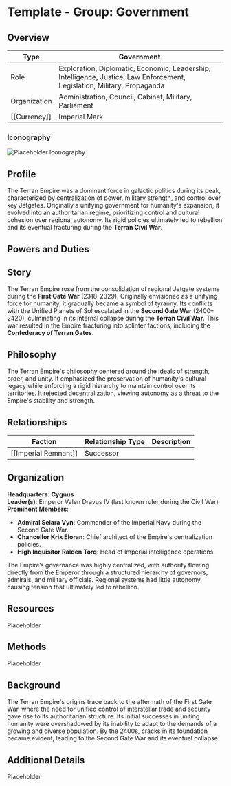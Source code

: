# Template - Group: Government 

## Overview 
| Type         | Government                                                                                                               |
| ------------ | ------------------------------------------------------------------------------------------------------------------------ |
| Role         | Exploration, Diplomatic, Economic, Leadership, Intelligence, Justice, Law Enforcement, Legislation, Military, Propaganda |
| Organization | Administration, Council, Cabinet, Military, Parliament                                                                   |
| [[Currency]] | Imperial Mark                                                                                                            |
### Iconography 

![Placeholder Iconography](https://publish-01.obsidian.md/access/36b98e212e9d73fe1bd4813f96b0fd71/z_Assets/Misc/ImagePlaceholder.png)  
## Profile 

The Terran Empire was a dominant force in galactic politics during its peak, characterized by centralization of power, military strength, and control over key Jetgates. Originally a unifying government for humanity's expansion, it evolved into an authoritarian regime, prioritizing control and cultural cohesion over regional autonomy. Its rigid policies ultimately led to rebellion and its eventual fracturing during the **Terran Civil War**.
## Powers and Duties 

## Story

The Terran Empire rose from the consolidation of regional Jetgate systems during the **First Gate War** (2318–2329). Originally envisioned as a unifying force for humanity, it gradually became a symbol of tyranny. Its conflicts with the Unified Planets of Sol escalated in the **Second Gate War** (2400–2420), culminating in its internal collapse during the **Terran Civil War**. This war resulted in the Empire fracturing into splinter factions, including the **Confederacy of Terran Gates**.

## Philosophy

The Terran Empire's philosophy centered around the ideals of strength, order, and unity. It emphasized the preservation of humanity's cultural legacy while enforcing a rigid hierarchy to maintain control over its territories. It rejected decentralization, viewing autonomy as a threat to the Empire's stability and strength.

## Relationships 

| Faction              | Relationship Type | Description |
| -------------------- | ----------------- | ----------- |
| [[Imperial Remnant]] | Successor         |             |
## Organization 

**Headquarters**: **Cygnus**  
**Leader(s)**: Emperor Valen Dravus IV (last known ruler during the Civil War)  
**Prominent Members**:

- **Admiral Selara Vyn**: Commander of the Imperial Navy during the Second Gate War.
- **Chancellor Krix Eloran**: Chief architect of the Empire's centralization policies.
- **High Inquisitor Ralden Torq**: Head of Imperial intelligence operations.

The Empire’s governance was highly centralized, with authority flowing directly from the Emperor through a structured hierarchy of governors, admirals, and military officials. Regional systems had little autonomy, causing tension that ultimately led to rebellion.
## Resources 

Placeholder

## Methods 

Placeholder

## Background 

The Terran Empire's origins trace back to the aftermath of the First Gate War, where the need for unified control of interstellar trade and security gave rise to its authoritarian structure. Its initial successes in uniting humanity were overshadowed by its inability to adapt to the demands of a growing and diverse population. By the 2400s, cracks in its foundation became evident, leading to the Second Gate War and its eventual collapse.

## Additional Details 

Placeholder
